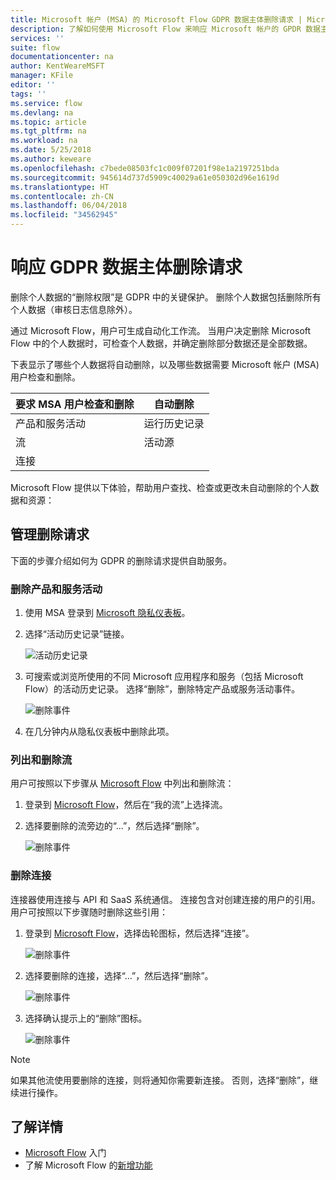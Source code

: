 ```yaml
---
title: Microsoft 帐户 (MSA) 的 Microsoft Flow GDPR 数据主体删除请求 | Microsoft Docs
description: 了解如何使用 Microsoft Flow 来响应 Microsoft 帐户的 GPDR 数据主体删除请求。
services: ''
suite: flow
documentationcenter: na
author: KentWeareMSFT
manager: KFile
editor: ''
tags: ''
ms.service: flow
ms.devlang: na
ms.topic: article
ms.tgt_pltfrm: na
ms.workload: na
ms.date: 5/25/2018
ms.author: keweare
ms.openlocfilehash: c7bede08503fc1c009f07201f98e1a2197251bda
ms.sourcegitcommit: 945614d737d5909c40029a61e050302d96e1619d
ms.translationtype: HT
ms.contentlocale: zh-CN
ms.lasthandoff: 06/04/2018
ms.locfileid: "34562945"
---
```

# <a name="respond-to-gdpr-data-subject-delete-requests"></a>响应 GDPR 数据主体删除请求

删除个人数据的“删除权限”是 GDPR 中的关键保护。 删除个人数据包括删除所有个人数据（审核日志信息除外）。

通过 Microsoft Flow，用户可生成自动化工作流。 当用户决定删除 Microsoft Flow 中的个人数据时，可检查个人数据，并确定删除部分数据还是全部数据。

下表显示了哪些个人数据将自动删除，以及哪些数据需要 Microsoft 帐户 (MSA) 用户检查和删除。

|要求 MSA 用户检查和删除|自动删除|
|------|------|
|产品和服务活动|运行历史记录|
|流|活动源|
|连接||

Microsoft Flow 提供以下体验，帮助用户查找、检查或更改未自动删除的个人数据和资源：

## <a name="manage-delete-requests"></a>管理删除请求

下面的步骤介绍如何为 GDPR 的删除请求提供自助服务。

### <a name="delete-product-and-service-activity"></a>删除产品和服务活动

1. 使用 MSA 登录到 [Microsoft 隐私仪表板](https://account.microsoft.com/privacy/)。
1. 选择“活动历史记录”链接。

    ![活动历史记录](./media/gdpr-dsr-export-msa/activityhistory.png)

1. 可搜索或浏览所使用的不同 Microsoft 应用程序和服务（包括 Microsoft Flow）的活动历史记录。 选择“删除”，删除特定产品或服务活动事件。

    ![删除事件](./media/gdpr-dsr-delete-msa/deleteevent.png)

1. 在几分钟内从隐私仪表板中删除此项。

### <a name="list-and-delete-flows"></a>列出和删除流

用户可按照以下步骤从 [Microsoft Flow](https://flow.microsoft.com) 中列出和删除流：

1. 登录到 [Microsoft Flow](https://flow.microsoft.com)，然后在“我的流”上选择流。

1. 选择要删除的流旁边的“...”，然后选择“删除”。

    ![删除事件](./media/gdpr-dsr-delete-msa/deleteflow.png)

### <a name="delete-connections"></a>删除连接

连接器使用连接与 API 和 SaaS 系统通信。 连接包含对创建连接的用户的引用。 用户可按照以下步骤随时删除这些引用：

1. 登录到 [Microsoft Flow](https://flow.microsoft.com)，选择齿轮图标，然后选择“连接”。

    ![删除事件](./media/gdpr-dsr-delete-msa/deleteconnections.png)

1. 选择要删除的连接，选择“...”，然后选择“删除”。

    ![删除事件](./media/gdpr-dsr-delete-msa/delete-connection.png)

1. 选择确认提示上的“删除”图标。

    ![删除事件](./media/gdpr-dsr-delete-msa/confirmdelete.png)

> [!NOTE]
> 如果其他流使用要删除的连接，则将通知你需要新连接。 否则，选择“删除”，继续进行操作。
>
>

## <a name="learn-more"></a>了解详情

* [Microsoft Flow](getting-started.md) 入门
* 了解 Microsoft Flow 的[新增功能](release-notes.md)
